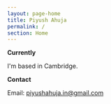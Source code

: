 ```yaml
---
layout: page-home
title: Piyush Ahuja
permalink: /
section: Home
---
```


**Currently**

I'm based in Cambridge. 

<!-- <img  src="files/images/mypic.jpeg" title='Piyush Ahuja' width='100px' align='right' />  -->





__Contact__


<!-- If you are a student applying for jobs or further studies, a new grad looking for career advice, or an entepreneur working on a startup, please reach out: I'd be happy to help in any way I can.
 -->
Email: piyushahuja.in@gmail.com

<!-- Social: [LinkedIn](https://www.linkedin.com/in/piyush-ahuja-2006041b/) \| [Twitter](https://x.com/piyushahuja_in) \|  [GitHub](https://github.com/piyushahuja)

 -->
